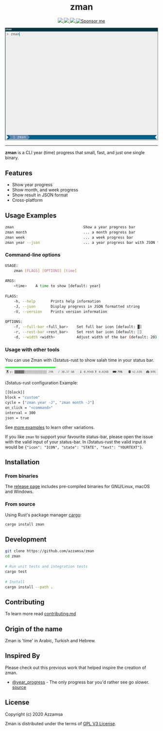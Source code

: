 <div align="center">
<h1>zman</h1>

<a href="https://github.com/azzamsa/zman/workflows/ci.yml">
<img src="https://github.com/azzamsa/zman/workflows/ci/badge.svg">
</a>
<a href="https://crates.io/crates/zman">
<img src="https://img.shields.io/crates/v/zman.svg">
</a>
<a href=" https://docs.rs/zman/">
<img src="https://docs.rs/zman/badge.svg">
</a>
<a href="https://azzamsa.com/support/"><img alt="Sponsor me" src="https://img.shields.io/badge/Sponsor%20Me-%F0%9F%92%96-ff69b4"></a>
<p></p>

![demo](docs/demo.gif)

</div>

---

**zman** is a CLI year (time) progress that small, fast, and just one single binary.

## Features

- Show year progress
- Show month, and week progress
- Show result in JSON format
- Cross-platform

## Usage Examples

``` bash
zman                                Show a year progress bar
zman month                          ... a month progress bar
zman week                           ... a week progress bar
zman year --json                    ... a year progress bar with JSON format
```

### Command-line options

``` bash
USAGE:
    zman [FLAGS] [OPTIONS] [time]

ARGS:
    <time>    A time to show [default: year]

FLAGS:
    -h, --help       Prints help information
    -J, --json       Display progress in JSON formatted string
    -V, --version    Prints version information

OPTIONS:
    -f, --full-bar <full_bar>    Set full bar icon [default: ▓]
    -r, --rest-bar <rest_bar>    Set rest bar icon [default: ░]
    -d, --width <width>          Adjust width of the bar (default: 20)
```

### Usage with other tools

You can use Zman with i3status-rust to show salah time in your status bar.

![i3status-rust-zman](docs/i3status-rust.png)

i3status-rust configuration Example:

``` bash
[[block]]
block = "custom"
cycle = ["zman year -J", "zman month -J"]
on_click = "<command>"
interval = 300
json = true
```

See [more examples](examples/) to learn other variations.

If you like `zman` to support your favourite status-bar, please open the issue
with the valid input of your status-bar. In i3status-rust
the valid input it would be `{"icon": "ICON", "state": "STATE", "text": "YOURTEXT"}`.

## Installation

### From binaries

The [release page](https://github.com/azzamsa/zman/releases) includes
pre-compiled binaries for GNU/Linux, macOS and Windows.

### From source

Using Rust's package manager [cargo](https://github.com/rust-lang/cargo):

``` bash
cargo install zman
```

## Development

``` bash
git clone https://github.com/azzamsa/zman
cd zman

# Run unit tests and integration tests
cargo test

# Install
cargo install --path .
```

## Contributing

To learn more read [contributing.md](docs/dev/contributing.md)

## Origin of the name

Zman is 'time' in Arabic, Turkish and Hebrew.

## Inspired By

Please check out this previous work that helped inspire the creation of zman.

- [@year_progress](https://twitter.com/year_progress) - The only progress bar you'd rather see go slower. [source](https://github.com/filiph/progress_bar)

## License

Copyright (c) 2020 Azzamsa

Zman is distributed under the terms of [GPL V3 License](LICENSE).
